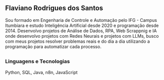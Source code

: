 ## Flaviano Rodrigues dos Santos

Sou formado em Engenharia de Controle e Automação pelo IFG - Campus Itumbiara e estudo Inteligência Artificial desde 2020 e programação desde 2014. Desenvolvo projetos de Análise de Dados, RPA, Web Scrappnig e IA onde desenvolvo projetos com Redes Neurais e projetos com LLMs, busco com meus projetos resolver problemas reais e do dia a dia utilizando a programação para automatizar cada processo.
## 

### Linguagens e Tecnologias

Python, SQL, Java, n8n, JavaScript
<!--
**FlavianoRS/FlavianoRS** is a ✨ _special_ ✨ repository because its `README.md` (this file) appears on your GitHub profile.

Here are some ideas to get you started:

- 🔭 I’m currently working on ...
- 🌱 I’m currently learning ...
- 👯 I’m looking to collaborate on ...
- 🤔 I’m looking for help with ...
- 💬 Ask me about ...
- 📫 How to reach me: ...
- 😄 Pronouns: ...
- ⚡ Fun fact: ...
-->
